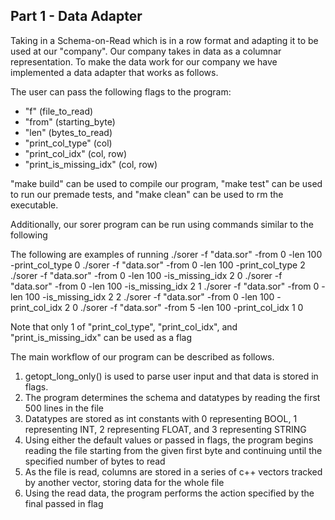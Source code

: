 ## Part 1 - Data Adapter

Taking in a Schema-on-Read which is in a row format and adapting it to be used at our "company". Our company takes in
data as a columnar representation. To make the data work for our company we have implemented a data adapter that works 
as follows.

The user can pass the following flags to the program:
- "f" (file_to_read)
- "from" (starting_byte)
- "len" (bytes_to_read)
- "print_col_type" (col)
- "print_col_idx" (col, row)
- "print_is_missing_idx" (col, row)

"make build" can be used to compile our program, "make test" can be used to run our premade tests, and "make clean"
can be used to rm the executable.

Additionally, our sorer program can be run using commands similar to the following

The following are examples of running
./sorer -f "data.sor" -from 0 -len 100 -print_col_type 0
./sorer -f "data.sor" -from 0 -len 100 -print_col_type 2
./sorer -f "data.sor" -from 0 -len 100 -is_missing_idx 2 0
./sorer -f "data.sor" -from 0 -len 100 -is_missing_idx 2 1
./sorer -f "data.sor" -from 0 -len 100 -is_missing_idx 2 2
./sorer -f "data.sor" -from 0 -len 100 -print_col_idx 2 0
./sorer -f "data.sor" -from 5 -len 100 -print_col_idx 1 0

Note that only 1 of "print_col_type", "print_col_idx", and "print_is_missing_idx" can be used as a flag
 
The main workflow of our program can be described as follows.

1) getopt_long_only() is used to parse user input and that data is stored in flags.
2) The program determines the schema and datatypes by reading the first 500 lines in the file
3) Datatypes are stored as int constants with 0 representing BOOL, 1 representing INT,
   2 representing FLOAT, and 3 representing STRING
4) Using either the default values or passed in flags, the program begins reading the file
   starting from the given first byte and continuing until the specified number of bytes to
   read
5) As the file is read, columns are stored in a series of c++ vectors tracked by another vector,
   storing data for the whole file
6) Using the read data, the program performs the action specified by the final passed in flag
